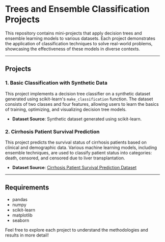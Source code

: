 # Trees and Ensemble Classification Projects

This repository contains mini-projects that apply decision trees and ensemble learning models to various datasets. Each project demonstrates the application of classification techniques to solve real-world problems, showcasing the effectiveness of these models in diverse contexts.

---

## Projects

### 1. Basic Classification with Synthetic Data

This project implements a decision tree classifier on a synthetic dataset generated using scikit-learn's `make_classification` function. The dataset consists of two classes and four features, allowing users to learn the basics of training, optimizing, and visualizing decision tree models.

- **Dataset Source**: Synthetic dataset generated using scikit-learn.

### 2. Cirrhosis Patient Survival Prediction

This project predicts the survival status of cirrhosis patients based on clinical and demographic data. Various machine learning models, including ensemble techniques, are used to classify patient status into categories: death, censored, and censored due to liver transplantation.

- **Dataset Source**: [Cirrhosis Patient Survival Prediction Dataset](https://archive.ics.uci.edu/dataset/878/cirrhosis+patient+survival+prediction+dataset-1)

---

## Requirements
- pandas
- numpy
- scikit-learn
- matplotlib
- seaborn

Feel free to explore each project to understand the methodologies and results in more detail!
